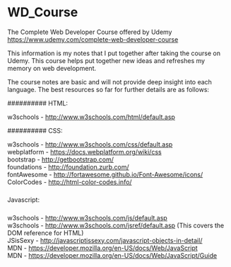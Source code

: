 # WD_Course
The Complete Web Developer Course offered by Udemy
https://www.udemy.com/complete-web-developer-course

This information is my notes that I put together after taking the course on Udemy. 
This course helps put together new ideas and refreshes my memory on web development. 

The course notes are basic and will not provide deep insight into each language. 
The best resources so far for further details are as follows:

##########
HTML:

w3schools   - http://www.w3schools.com/html/default.asp <br />


##########
CSS:

w3schools   - http://www.w3schools.com/css/default.asp  <br />
webplatform - https://docs.webplatform.org/wiki/css <br />
bootstrap   - http://getbootstrap.com/ <br />
foundations - http://foundation.zurb.com/ <br />
fontAwesome - http://fortawesome.github.io/Font-Awesome/icons/ <br />
ColorCodes  - http://html-color-codes.info/ <br />


#####
Javascript:
#####
w3schools   - http://www.w3schools.com/js/default.asp <br />
w3schools   - http://www.w3schools.com/jsref/default.asp (This covers the DOM reference for HTML) <br />
JSisSexy    - http://javascriptissexy.com/javascript-objects-in-detail/ <br />
MDN         - https://developer.mozilla.org/en-US/docs/Web/JavaScript <br />
MDN         - https://developer.mozilla.org/en-US/docs/Web/JavaScript/Guide <br />



